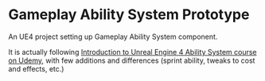 # Gameplay Ability System Prototype

An UE4 project setting up Gameplay Ability System component.

It is actually following [Introduction to Unreal Engine 4 Ability System course on Udemy](https://www.udemy.com/introduction-to-unreal-engine-4-ability-system), with few additions and differences (sprint ability, tweaks to cost and effects, etc.)